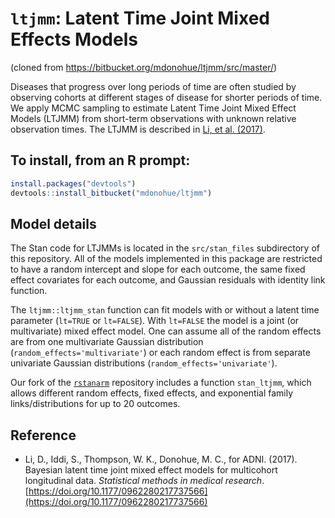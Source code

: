 # `ltjmm`: Latent Time Joint Mixed Effects Models

(cloned from https://bitbucket.org/mdonohue/ltjmm/src/master/)

Diseases that progress over long periods of time are often studied by observing cohorts at different stages of disease for shorter periods of time. We apply MCMC sampling to estimate Latent Time Joint Mixed Effect Models (LTJMM) from short-term observations with unknown relative observation times. The LTJMM is described in [Li, et al. (2017)](https://doi.org/10.1177/0962280217737566). 

## To install, from an R prompt:

```r
install.packages("devtools")
devtools::install_bitbucket("mdonohue/ltjmm")
```

## Model details

The Stan code for LTJMMs is located in the `src/stan_files` subdirectory of this repository. All of the models implemented in this package are restricted to have a random intercept and slope for each outcome, the same fixed effect covariates for each outcome, and Gaussian residuals with identity link function.

The `ltjmm::ltjmm_stan` function can fit models with or without a latent time parameter (`lt=TRUE` or `lt=FALSE`). With `lt=FALSE` the model is a joint (or multivariate) mixed effect model. One can assume all of the random effects are from one multivariate Gaussian distribution (`random_effects='multivariate'`) or each random effect is from separate univariate Gaussian distributions (`random_effects='univariate'`).

Our fork of the [`rstanarm`](https://github.com/mcdonohue/rstanarm) repository includes a function `stan_ltjmm`, which allows different random effects, fixed effects, and exponential family links/distributions for up to 20 outcomes.

## Reference

* Li, D., Iddi, S., Thompson, W. K., Donohue, M. C., for ADNI. (2017). Bayesian latent time joint mixed effect models for multicohort longitudinal data. *Statistical methods in medical research*. [https://doi.org/10.1177/0962280217737566](https://doi.org/10.1177/0962280217737566)

